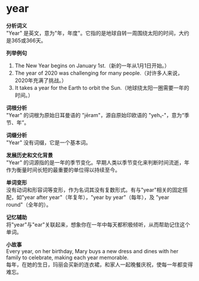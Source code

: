 # year

**分析词义**  
"Year" 是英文，意为"年，年度"。它指的是地球自转一周围绕太阳的时间，大约是365或366天。

  

**列举例句**

  

1.  The New Year begins on January 1st.（新的一年从1月1日开始。）
2.  The year of 2020 was challenging for many people.（对许多人来说，2020年充满了挑战。）
3.  It takes a year for the Earth to orbit the Sun.（地球绕太阳一圈需要一年的时间。）

  

**词根分析**  
"Year" 的词根为原始日耳曼语的 "jēram"，源自原始印欧语的 "yeh₁-"，意为“季节、年”。

  

**词缀分析**  
"Year" 没有词缀，它是一个基本词。

  

**发展历史和文化背景**  
"Year" 的词源指的是一年的季节变化。早期人类以季节变化来判断时间流逝，年作为衡量时间长短的最重要的单位得以持续至今。

  

**单词变形**  
没有动词和形容词等变形，作为名词其没有复数形式。有与"year"相关的固定搭配，如"year after year"（年复年），"year by year"（每年），及 "year round"（全年的）。

  

**记忆辅助**  
将"year"与"ear"关联起来，想象你在一年中每天都积极倾听，从而帮助记住这个单词。

  

**小故事**  
Every year, on her birthday, Mary buys a new dress and dines with her family to celebrate, making each year memorable.  
每年，在她的生日，玛丽会买新的连衣裙，和家人一起晚餐庆祝，使每一年都变得难忘。

